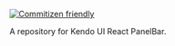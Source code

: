 [![Commitizen friendly](https://img.shields.io/badge/commitizen-friendly-brightgreen.svg)](http://commitizen.github.io/cz-cli/)

A  repository for Kendo UI React PanelBar.